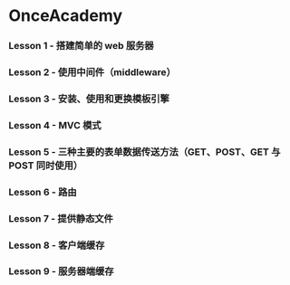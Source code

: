 # OnceAcademy
### Lesson 1 - 搭建简单的 web 服务器  
### Lesson 2 - 使用中间件（middleware）
### Lesson 3 - 安装、使用和更换模板引擎    
### Lesson 4 - MVC 模式   
### Lesson 5 - 三种主要的表单数据传送方法（GET、POST、GET 与 POST 同时使用）  
### Lesson 6 - 路由  
### Lesson 7 - 提供静态文件
### Lesson 8 - 客户端缓存  
### Lesson 9 - 服务器端缓存 